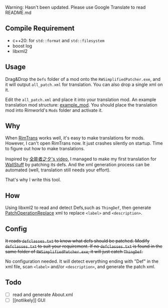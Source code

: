 Warning: Hasn't been updated. Please use Google Translate to read README.md

## Compile Requirement

- c++20: for `std::format` and `std::filesystem`
- boost log
- libxml2

## Usage

Drag&Drop the `Defs` folder of a mod onto the `RWSimplifiedPatcher.exe`, and it will
output `all_patch.xml` for translation. You can also drop a single xml on it.

Edit the `all_patch.xml` and place it into your translation mod. An example translation mod
structure: [example_mod](https://github.com/sieveLau/RWSimplifiedPatcher/tree/master/example_mod).
You should place the translation mod into Rimworld's `Mods` folder and activate it.

## Why

When [RimTrans](https://github.com/RimWorld-zh/RimTrans) works well, it's easy to make translations
for mods. However, I can't open RimTrans now. It just crashes silently on startup. Time to figure
out how to make translations.

Inspired by [全能者之夕's video](https://www.bilibili.com/video/BV1Hg411u7X1), I managed to make my
first translation for [WallStuff](https://steamcommunity.com/sharedfiles/filedetails/?id=1994340640)
by patching its defs. And the xml generation process can be automated (well, translation still needs
your effort).

That's why I write this tool.

## How

Using libxml2 to read and detect Defs,such as `ThingDef`, then
generate [PatchOperationReplace](https://rimworldwiki.com/wiki/Modding_Tutorials/PatchOperations)
xml to replace `<label>` and `<description>`.

## Config

~~It reads `defclasses.txt` to know what defs should be patched. Modify `defclasses.txt` to suit
your requirement. If no `defclasses.txt` is found in the same folder of `RWSimplifiedPatcher.exe`,
it will just catch `ThingDef`.~~

No configuration needed. It will detect everything ending with "Def" in the xml file, scan `<label>`
and/or `<description>`, and generate the patch xml.

## Todo

- [ ] read and generate About.xml
- [ ] [[notlikely]] GUI
